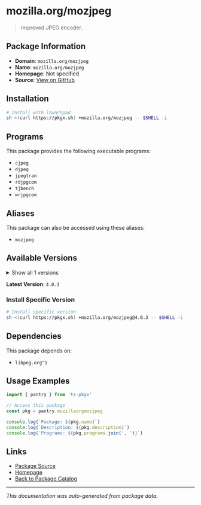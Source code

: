 # mozilla.org/mozjpeg

> Improved JPEG encoder.

## Package Information

- **Domain**: `mozilla.org/mozjpeg`
- **Name**: `mozilla.org/mozjpeg`
- **Homepage**: Not specified
- **Source**: [View on GitHub](https://github.com/pkgxdev/pantry/tree/main/projects/mozilla.org/mozjpeg/package.yml)

## Installation

```bash
# Install with launchpad
sh <(curl https://pkgx.sh) +mozilla.org/mozjpeg -- $SHELL -i
```

## Programs

This package provides the following executable programs:

- `cjpeg`
- `djpeg`
- `jpegtran`
- `rdjpgcom`
- `tjbench`
- `wrjpgcom`

## Aliases

This package can also be accessed using these aliases:

- `mozjpeg`

## Available Versions

<details>
<summary>Show all 1 versions</summary>

- `4.0.3`

</details>

**Latest Version**: `4.0.3`

### Install Specific Version

```bash
# Install specific version
sh <(curl https://pkgx.sh) +mozilla.org/mozjpeg@4.0.3 -- $SHELL -i
```

## Dependencies

This package depends on:

- `libpng.org^1`

## Usage Examples

```typescript
import { pantry } from 'ts-pkgx'

// Access this package
const pkg = pantry.mozillaorgmozjpeg

console.log(`Package: ${pkg.name}`)
console.log(`Description: ${pkg.description}`)
console.log(`Programs: ${pkg.programs.join(', ')}`)
```

## Links

- [Package Source](https://github.com/pkgxdev/pantry/tree/main/projects/mozilla.org/mozjpeg/package.yml)
- [Homepage](#)
- [Back to Package Catalog](../package-catalog.md)

---

*This documentation was auto-generated from package data.*
